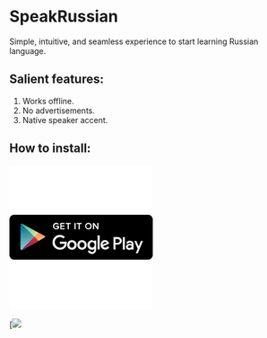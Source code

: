 # SpeakRussian
Simple, intuitive, and seamless experience to start learning Russian language.
## Salient features:
1. Works offline.
2. No advertisements.
3. Native speaker accent.
## How to install:
  [![](https://github.com/forfireonly/SpeakRussian/blob/master/256x256.png)](https://play.google.com/store/apps/details?id=com.annandroidapps.speakrussian)


[![](<img src = "https://github.com/forfireonly/SpeakRussian/blob/master/get_from_github.png" width="300" />)
